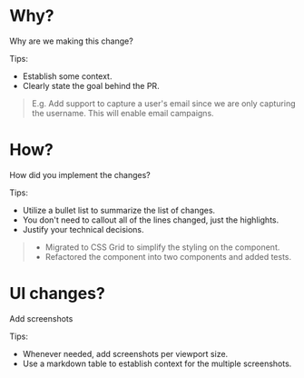 # Why?

Why are we making this change?

Tips:

- Establish some context.
- Clearly state the goal behind the PR.

> E.g. Add support to capture a user's email since we are only capturing the username. This will enable email campaigns.

# How?

How did you implement the changes?

Tips:

- Utilize a bullet list to summarize the list of changes.
- You don't need to callout all of the lines changed, just the highlights.
- Justify your technical decisions.

> - Migrated to CSS Grid to simplify the styling on the component.
> - Refactored the component into two components and added tests.

# UI changes?

Add screenshots

Tips:

- Whenever needed, add screenshots per viewport size.
- Use a markdown table to establish context for the multiple screenshots.
